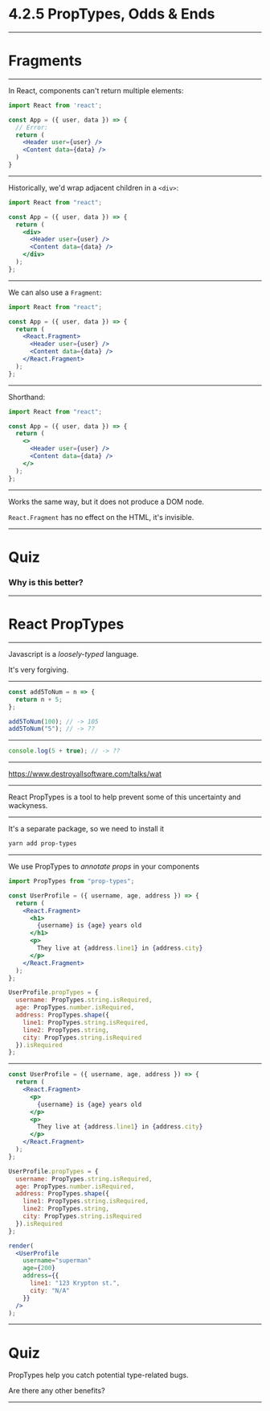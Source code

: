 # 4.2.5 PropTypes, Odds & Ends

---

# Fragments

---

In React, components can't return multiple elements:

```jsx
import React from 'react';

const App = ({ user, data }) => {
  // Error:
  return (
    <Header user={user} />
    <Content data={data} />
  )
}
```

---

Historically, we'd wrap adjacent children in a `<div>`:

```jsx
import React from "react";

const App = ({ user, data }) => {
  return (
    <div>
      <Header user={user} />
      <Content data={data} />
    </div>
  );
};
```

---

We can also use a `Fragment`:

```jsx
import React from "react";

const App = ({ user, data }) => {
  return (
    <React.Fragment>
      <Header user={user} />
      <Content data={data} />
    </React.Fragment>
  );
};
```

---

Shorthand:

```jsx
import React from "react";

const App = ({ user, data }) => {
  return (
    <>
      <Header user={user} />
      <Content data={data} />
    </>
  );
};
```

---

Works the same way, but it does not produce a DOM node.

`React.Fragment` has no effect on the HTML, it's invisible.

---

# Quiz

### Why is this better?

---

# React PropTypes

---

Javascript is a _loosely-typed_ language.

It's very forgiving.

---

```js
const add5ToNum = n => {
  return n + 5;
};

add5ToNum(100); // -> 105
add5ToNum("5"); // -> ??
```

---

```js
console.log(5 + true); // -> ??
```

---

https://www.destroyallsoftware.com/talks/wat

---

React PropTypes is a tool to help prevent some of this uncertainty and wackyness.

---

It's a separate package, so we need to install it

```bash
yarn add prop-types
```

---

We use PropTypes to _annotate props_ in your components

```jsx
import PropTypes from "prop-types";

const UserProfile = ({ username, age, address }) => {
  return (
    <React.Fragment>
      <h1>
        {username} is {age} years old
      </h1>
      <p>
        They live at {address.line1} in {address.city}
      </p>
    </React.Fragment>
  );
};

UserProfile.propTypes = {
  username: PropTypes.string.isRequired,
  age: PropTypes.number.isRequired,
  address: PropTypes.shape({
    line1: PropTypes.string.isRequired,
    line2: PropTypes.string,
    city: PropTypes.string.isRequired
  }).isRequired
};
```

---

```jsx live=true
const UserProfile = ({ username, age, address }) => {
  return (
    <React.Fragment>
      <p>
        {username} is {age} years old
      </p>
      <p>
        They live at {address.line1} in {address.city}
      </p>
    </React.Fragment>
  );
};

UserProfile.propTypes = {
  username: PropTypes.string.isRequired,
  age: PropTypes.number.isRequired,
  address: PropTypes.shape({
    line1: PropTypes.string.isRequired,
    line2: PropTypes.string,
    city: PropTypes.string.isRequired
  }).isRequired
};

render(
  <UserProfile
    username="superman"
    age={200}
    address={{
      line1: "123 Krypton st.",
      city: "N/A"
    }}
  />
);
```

---

# Quiz

PropTypes help you catch potential type-related bugs.

Are there any other benefits?

---
